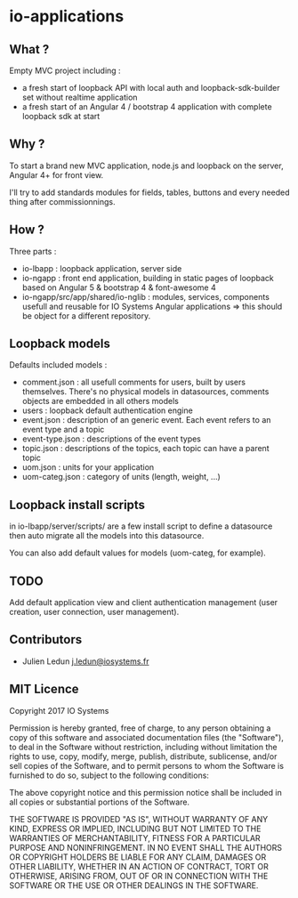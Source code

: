 # io-applications

## What ?

Empty MVC project including :

* a fresh start of loopback API with local auth and loopback-sdk-builder set without realtime application
* a fresh start of an Angular 4 / bootstrap 4 application with complete loopback sdk at start

## Why ?

To start a brand new MVC application, node.js and loopback on the server, Angular 4+ for front view.

I'll try to add standards modules for fields, tables, buttons and every needed thing after commissionnings.

## How ?

Three parts :
* io-lbapp : loopback application, server side
* io-ngapp : front end application, building in static pages of loopback based on Angular 5 & bootstrap 4 & font-awesome 4
* io-ngapp/src/app/shared/io-nglib : modules, services, components usefull and reusable for IO Systems Angular applications => this should be object for a different repository.

## Loopback models

Defaults included models :
* comment.json : all usefull comments for users, built by users themselves. There's no physical models in datasources, comments objects are embedded in all others models
* users : loopback default authentication engine
* event.json : description of an generic event. Each event refers to an event type and a topic
* event-type.json : descriptions of the event types
* topic.json : descriptions of the topics, each topic can have a parent topic
* uom.json : units for your application
* uom-categ.json : category of units (length, weight, ...)

## Loopback install scripts

in io-lbapp/server/scripts/ are a few install script to define a datasource then auto migrate all the models into this datasource.

You can also add default values for models (uom-categ, for example).

## TODO

Add default application view and client authentication management (user creation, user connection, user management).

## Contributors

* Julien Ledun <j.ledun@iosystems.fr>

## MIT Licence 

Copyright 2017 IO Systems

Permission is hereby granted, free of charge, to any person obtaining a copy of this software and associated documentation files (the "Software"), to deal in the Software without restriction, including without limitation the rights to use, copy, modify, merge, publish, distribute, sublicense, and/or sell copies of the Software, and to permit persons to whom the Software is furnished to do so, subject to the following conditions:

The above copyright notice and this permission notice shall be included in all copies or substantial portions of the Software.

THE SOFTWARE IS PROVIDED "AS IS", WITHOUT WARRANTY OF ANY KIND, EXPRESS OR IMPLIED, INCLUDING BUT NOT LIMITED TO THE WARRANTIES OF MERCHANTABILITY, FITNESS FOR A PARTICULAR PURPOSE AND NONINFRINGEMENT. IN NO EVENT SHALL THE AUTHORS OR COPYRIGHT HOLDERS BE LIABLE FOR ANY CLAIM, DAMAGES OR OTHER LIABILITY, WHETHER IN AN ACTION OF CONTRACT, TORT OR OTHERWISE, ARISING FROM, OUT OF OR IN CONNECTION WITH THE SOFTWARE OR THE USE OR OTHER DEALINGS IN THE SOFTWARE.
